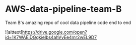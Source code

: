 # AWS-data-pipeline-team-B
Team B's amazing repo of cool data pipeline code end to end

![alttext]https://drive.google.com/open?id=1K7WAEiDGgkieIbs4ahVvEe4mr2wEL9D7
